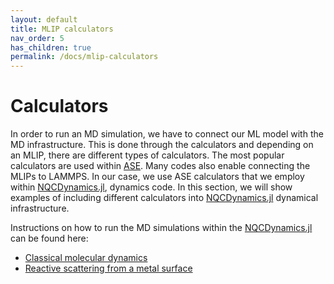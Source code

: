 ```yaml
---
layout: default
title: MLIP calculators
nav_order: 5
has_children: true
permalink: /docs/mlip-calculators
---
```


# Calculators

In order to run an MD simulation, we have to connect our ML model with the MD infrastructure. This is done through the calculators and depending on an MLIP, there are different types of calculators. The most popular calculators are used within [ASE](https://wiki.fysik.dtu.dk/ase/). Many codes also enable connecting the MLIPs to LAMMPS. In our case, we use ASE calculators that we employ within [NQCDynamics.jl](https://github.com/NQCD/NQCDynamics.jl), dynamics code. In this section, we will show examples of including different calculators into [NQCDynamics.jl](https://github.com/NQCD/NQCDynamics.jl) dynamical infrastructure.

Instructions on how to run the MD simulations within the [NQCDynamics.jl](https://github.com/NQCD/NQCDynamics.jl) can be found here:
* [Classical molecular dynamics](https://nqcd.github.io/NQCDynamics.jl/dev/dynamicssimulations/dynamicsmethods/classical/)
* [Reactive scattering from a metal surface](https://nqcd.github.io/NQCDynamics.jl/dev/examples/reactive_scattering/)
